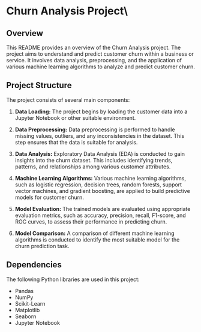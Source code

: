 # Churn Analysis Project\

## Overview
This README provides an overview of the Churn Analysis project. The project aims to understand and predict customer churn within a business or service. It involves data analysis, preprocessing, and the application of various machine learning algorithms to analyze and predict customer churn.

## Project Structure
The project consists of several main components:
1. **Data Loading:** The project begins by loading the customer data into a Jupyter Notebook or other suitable environment.

2. **Data Preprocessing:** Data preprocessing is performed to handle missing values, outliers, and any inconsistencies in the dataset. This step ensures that the data is suitable for analysis.

3. **Data Analysis:** Exploratory Data Analysis (EDA) is conducted to gain insights into the churn dataset. This includes identifying trends, patterns, and relationships among various customer attributes.

4. **Machine Learning Algorithms:** Various machine learning algorithms, such as logistic regression, decision trees, random forests, support vector machines, and gradient boosting, are applied to build predictive models for customer churn.

5. **Model Evaluation:** The trained models are evaluated using appropriate evaluation metrics, such as accuracy, precision, recall, F1-score, and ROC curves, to assess their performance in predicting churn.

6. **Model Comparison:** A comparison of different machine learning algorithms is conducted to identify the most suitable model for the churn prediction task.

## Dependencies
The following Python libraries are used in this project:
- Pandas
- NumPy
- Scikit-Learn
- Matplotlib
- Seaborn
- Jupyter Notebook
